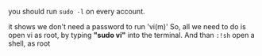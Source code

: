 you should run `sudo -l` on every account.

it shows we don't need a password to run 'vi(m)'
So, all we need to do is open vi as root, by typing **"sudo vi"** into the terminal.
And than `:!sh` open a shell, as root 
